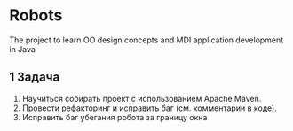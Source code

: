 # Robots
The project to learn OO design concepts and MDI application development in Java  
  
## 1 Задача  
1. Научиться собирать проект с использованием Apache Maven.  
2. Провести рефакторинг и исправить баг (см. комментарии в коде).  
3. Исправить баг убегания робота за границу окна  
